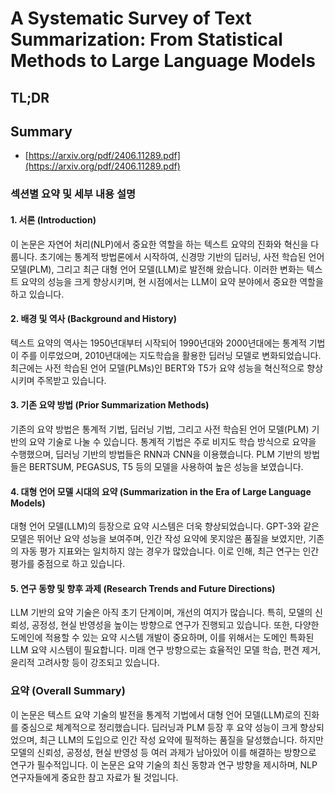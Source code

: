 # A Systematic Survey of Text Summarization: From Statistical Methods to Large Language Models
## TL;DR
## Summary
- [https://arxiv.org/pdf/2406.11289.pdf](https://arxiv.org/pdf/2406.11289.pdf)

### 섹션별 요약 및 세부 내용 설명

#### 1. 서론 (Introduction)
이 논문은 자연어 처리(NLP)에서 중요한 역할을 하는 텍스트 요약의 진화와 혁신을 다룹니다. 초기에는 통계적 방법론에서 시작하여, 신경망 기반의 딥러닝, 사전 학습된 언어 모델(PLM), 그리고 최근 대형 언어 모델(LLM)로 발전해 왔습니다. 이러한 변화는 텍스트 요약의 성능을 크게 향상시키며, 현 시점에서는 LLM이 요약 분야에서 중요한 역할을 하고 있습니다.

#### 2. 배경 및 역사 (Background and History)
텍스트 요약의 역사는 1950년대부터 시작되어 1990년대와 2000년대에는 통계적 기법이 주를 이루었으며, 2010년대에는 지도학습을 활용한 딥러닝 모델로 변화되었습니다. 최근에는 사전 학습된 언어 모델(PLMs)인 BERT와 T5가 요약 성능을 혁신적으로 향상시키며 주목받고 있습니다.

#### 3. 기존 요약 방법 (Prior Summarization Methods)
기존의 요약 방법은 통계적 기법, 딥러닝 기법, 그리고 사전 학습된 언어 모델(PLM) 기반의 요약 기술로 나눌 수 있습니다. 통계적 기법은 주로 비지도 학습 방식으로 요약을 수행했으며, 딥러닝 기반의 방법들은 RNN과 CNN을 이용했습니다. PLM 기반의 방법들은 BERTSUM, PEGASUS, T5 등의 모델을 사용하여 높은 성능을 보였습니다.

#### 4. 대형 언어 모델 시대의 요약 (Summarization in the Era of Large Language Models)
대형 언어 모델(LLM)의 등장으로 요약 시스템은 더욱 향상되었습니다. GPT-3와 같은 모델은 뛰어난 요약 성능을 보여주며, 인간 작성 요약에 못지않은 품질을 보였지만, 기존의 자동 평가 지표와는 일치하지 않는 경우가 많았습니다. 이로 인해, 최근 연구는 인간 평가를 중점으로 하고 있습니다.

#### 5. 연구 동향 및 향후 과제 (Research Trends and Future Directions)
LLM 기반의 요약 기술은 아직 초기 단계이며, 개선의 여지가 많습니다. 특히, 모델의 신뢰성, 공정성, 현실 반영성을 높이는 방향으로 연구가 진행되고 있습니다. 또한, 다양한 도메인에 적용할 수 있는 요약 시스템 개발이 중요하며, 이를 위해서는 도메인 특화된 LLM 요약 시스템이 필요합니다. 미래 연구 방향으로는 효율적인 모델 학습, 편견 제거, 윤리적 고려사항 등이 강조되고 있습니다.

### 요약 (Overall Summary)
이 논문은 텍스트 요약 기술의 발전을 통계적 기법에서 대형 언어 모델(LLM)로의 진화를 중심으로 체계적으로 정리했습니다. 딥러닝과 PLM 등장 후 요약 성능이 크게 향상되었으며, 최근 LLM의 도입으로 인간 작성 요약에 필적하는 품질을 달성했습니다. 하지만 모델의 신뢰성, 공정성, 현실 반영성 등 여러 과제가 남아있어 이를 해결하는 방향으로 연구가 필수적입니다. 이 논문은 요약 기술의 최신 동향과 연구 방향을 제시하며, NLP 연구자들에게 중요한 참고 자료가 될 것입니다.